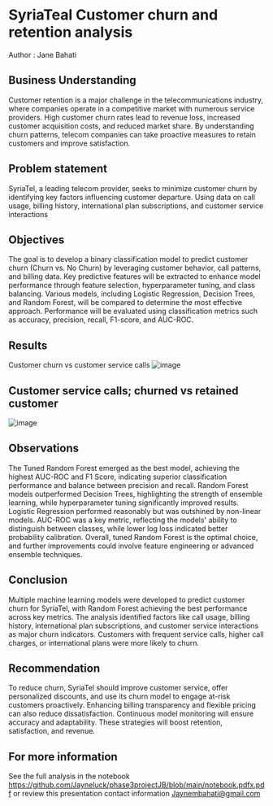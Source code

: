 # SyriaTeal Customer churn and retention analysis
Author : Jane Bahati
## Business Understanding
Customer retention is a major challenge in the telecommunications industry, where companies operate in a competitive market with numerous service providers. High customer churn rates lead to revenue loss, increased customer acquisition costs, and reduced market share. By understanding churn patterns, telecom companies can take proactive measures to retain customers and improve satisfaction.
## Problem statement
SyriaTel, a leading telecom provider, seeks to minimize customer churn by identifying key factors influencing customer departure. Using data on call usage, billing history, international plan subscriptions, and customer service interactions
## Objectives
The goal is to develop a binary classification model to predict customer churn (Churn vs. No Churn) by leveraging customer behavior, call patterns, and billing data. Key predictive features will be extracted to enhance model performance through feature selection, hyperparameter tuning, and class balancing. Various models, including Logistic Regression, Decision Trees, and Random Forest, will be compared to determine the most effective approach. Performance will be evaluated using classification metrics such as accuracy, precision, recall, F1-score, and AUC-ROC.
## Results
Customer churn vs customer service calls
![image](https://github.com/user-attachments/assets/61ece19b-2871-4941-b18b-5d38910ee464)
## Customer service calls; churned vs retained customer
![image](https://github.com/user-attachments/assets/ed9fb4d1-9e29-4cbc-a58e-de40c15de1c3)

## Observations
The Tuned Random Forest emerged as the best model, achieving the highest AUC-ROC and F1 Score, indicating superior classification performance and balance between precision and recall. Random Forest models outperformed Decision Trees, highlighting the strength of ensemble learning, while hyperparameter tuning significantly improved results. Logistic Regression performed reasonably but was outshined by non-linear models. AUC-ROC was a key metric, reflecting the models' ability to distinguish between classes, while lower log loss indicated better probability calibration. Overall, tuned Random Forest is the optimal choice, and further improvements could involve feature engineering or advanced ensemble techniques.
## Conclusion
Multiple machine learning models were developed to predict customer churn for SyriaTel, with Random Forest achieving the best performance across key metrics. The analysis identified factors like call usage, billing history, international plan subscriptions, and customer service interactions as major churn indicators. Customers with frequent service calls, higher call charges, or international plans were more likely to churn.
## Recommendation
To reduce churn, SyriaTel should improve customer service, offer personalized discounts, and use its churn model to engage at-risk customers proactively. Enhancing billing transparency and flexible pricing can also reduce dissatisfaction. Continuous model monitoring will ensure accuracy and adaptability. These strategies will boost retention, satisfaction, and revenue.
## For more information
See the full analysis in the notebook https://github.com/Jayneluck/phase3projectJB/blob/main/notebook.pdfx.pdf or review this presentation contact information Jaynembahati@gmail.com
